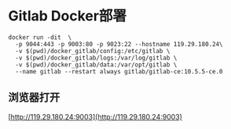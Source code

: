 # Gitlab Docker部署

```
docker run -dit  \ 
  -p 9044:443 -p 9003:80 -p 9023:22 --hostname 119.29.180.24\ 
  -v $(pwd)/docker_gitlab/config:/etc/gitlab \ 
  -v $(pwd)/docker_gitlab/logs:/var/log/gitlab \ 
  -v $(pwd)/docker_gitlab/data:/var/opt/gitlab \ 
  --name gitlab --restart always gitlab/gitlab-ce:10.5.5-ce.0
```

## 浏览器打开

[http://119.29.180.24:9003](http://119.29.180.24:9003)


